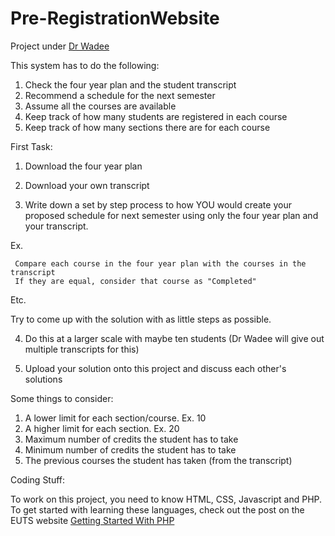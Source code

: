 Pre-RegistrationWebsite
=======================

Project under [Dr Wadee](https://github.com/wadeehalabi) 

This system has to do the following: 

1) Check the four year plan and the student transcript <br>
2) Recommend a schedule for the next semester <br>
3) Assume all the courses are available  <br>
4) Keep track of how many students are registered in each course <br>
5) Keep track of how many sections there are for each course <br>

First Task:

1) Download the four year plan 

2) Download your own transcript

3) Write down a set by step process to how YOU would create your proposed schedule for next semester using only the four year plan and your transcript. 

Ex. 

	 Compare each course in the four year plan with the courses in the transcript 
	 If they are equal, consider that course as "Completed"


Etc. 

Try to come up with the solution with as little steps as possible. 

4) Do this at a larger scale with maybe ten students (Dr Wadee will give out multiple transcripts for this)

5) Upload your solution onto this project and discuss each other's solutions 

Some things to consider: 

1) A lower limit for each section/course. Ex. 10 <br>
2) A higher limit for each section. Ex. 20 <br>
3) Maximum number of credits the student has to take <br>
4) Minimum number of credits the student has to take <br>
5) The previous courses the student has taken (from the transcript) <br>

Coding Stuff:

To work on this project, you need to know HTML, CSS, Javascript and PHP. To get started with learning these languages, check out the post on the EUTS website [Getting Started With PHP](http://euts.github.io/web/development/resources/2014/12/03/Getting-Started-With-PHP.html)
